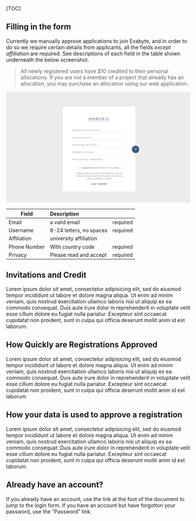 [TOC]

## Filling in the form
Currently we manually approve applications to join Exabyte, and in order to do so we require certain details from applicants, all the fields *except affiliation* are required. See descriptions of each field in the table shown underneath the below screenshot.

> All newly registered users have $10 credited to their personal allocations. If you are not a member of a project that already has an allocation, you may purchase an allocation using our web application.

![Exabyte Registration Form](img/RegistrationForm.png "Logo Title Text 1")


| Field         | Description               ||
| ------------- |:-------------             | -----:
| Email         | a valid email             | required
| Username      | 8-24 letters, no spaces   | required
| Affiliation   | university affiliation    ||
| Phone Number  | With country code         | required
| Privacy       | Please read and accept    | required


## Invitations and Credit

Lorem ipsum dolor sit amet, consectetur adipisicing elit, sed do eiusmod tempor incididunt ut labore et dolore magna aliqua. Ut enim ad minim veniam, quis nostrud exercitation ullamco laboris nisi ut aliquip ex ea commodo consequat. Duis aute irure dolor in reprehenderit in voluptate velit esse cillum dolore eu fugiat nulla pariatur. Excepteur sint occaecat cupidatat non proident, sunt in culpa qui officia deserunt mollit anim id est laborum.

## How Quickly are Registrations Approved

Lorem ipsum dolor sit amet, consectetur adipisicing elit, sed do eiusmod tempor incididunt ut labore et dolore magna aliqua. Ut enim ad minim veniam, quis nostrud exercitation ullamco laboris nisi ut aliquip ex ea commodo consequat. Duis aute irure dolor in reprehenderit in voluptate velit esse cillum dolore eu fugiat nulla pariatur. Excepteur sint occaecat cupidatat non proident, sunt in culpa qui officia deserunt mollit anim id est laborum.

## How your data is used to approve a registration

Lorem ipsum dolor sit amet, consectetur adipisicing elit, sed do eiusmod tempor incididunt ut labore et dolore magna aliqua. Ut enim ad minim veniam, quis nostrud exercitation ullamco laboris nisi ut aliquip ex ea commodo consequat. Duis aute irure dolor in reprehenderit in voluptate velit esse cillum dolore eu fugiat nulla pariatur. Excepteur sint occaecat cupidatat non proident, sunt in culpa qui officia deserunt mollit anim id est laborum.

## Already have an account?

If you already have an account, use the link at the foot of the document to jump to the login form. If you have an account but have forgotton your password, use the "Password" link.
